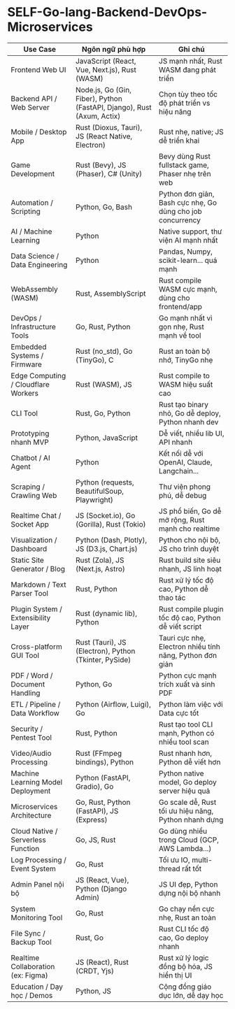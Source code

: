 # SELF-Go-lang-Backend-DevOps-Microservices

| **Use Case**                           | **Ngôn ngữ phù hợp**                        | **Ghi chú** |
|----------------------------------------|---------------------------------------------|-------------|
| Frontend Web UI                        | JavaScript (React, Vue, Next.js), Rust (WASM) | JS mạnh nhất, Rust WASM đang phát triển |
| Backend API / Web Server              | Node.js, Go (Gin, Fiber), Python (FastAPI, Django), Rust (Axum, Actix) | Chọn tùy theo tốc độ phát triển vs hiệu năng |
| Mobile / Desktop App                  | Rust (Dioxus, Tauri), JS (React Native, Electron) | Rust nhẹ, native; JS dễ triển khai |
| Game Development                      | Rust (Bevy), JS (Phaser), C# (Unity)         | Bevy dùng Rust fullstack game, Phaser nhẹ trên web |
| Automation / Scripting                | Python, Go, Bash                             | Python đơn giản, Bash cực nhẹ, Go dùng cho job concurrency |
| AI / Machine Learning                 | Python                                       | Native support, thư viện AI mạnh nhất |
| Data Science / Data Engineering       | Python                                       | Pandas, Numpy, scikit-learn... quá mạnh |
| WebAssembly (WASM)                    | Rust, AssemblyScript                         | Rust compile WASM cực mạnh, dùng cho frontend/app |
| DevOps / Infrastructure Tools         | Go, Rust, Python                             | Go mạnh nhất vì gọn nhẹ, Rust mạnh về tool |
| Embedded Systems / Firmware           | Rust (no_std), Go (TinyGo), C                | Rust an toàn bộ nhớ, TinyGo nhẹ |
| Edge Computing / Cloudflare Workers  | Rust (WASM), JS                              | Rust compile to WASM hiệu suất cao |
| CLI Tool                              | Rust, Go, Python                             | Rust tạo binary nhỏ, Go dễ deploy, Python nhanh dev |
| Prototyping nhanh MVP                 | Python, JavaScript                           | Dễ viết, nhiều lib UI, API nhanh |
| Chatbot / AI Agent                    | Python                                       | Kết nối dễ với OpenAI, Claude, Langchain... |
| Scraping / Crawling Web              | Python (requests, BeautifulSoup, Playwright) | Thư viện phong phú, dễ debug |
| Realtime Chat / Socket App            | JS (Socket.io), Go (Gorilla), Rust (Tokio)   | JS phổ biến, Go dễ mở rộng, Rust mạnh cho realtime |
| Visualization / Dashboard             | Python (Dash, Plotly), JS (D3.js, Chart.js)  | Python cho nội bộ, JS cho trình duyệt |
| Static Site Generator / Blog          | Rust (Zola), JS (Next.js, Astro)             | Rust build site siêu nhanh, JS linh hoạt |
| Markdown / Text Parser Tool           | Rust, Python                                 | Rust xử lý tốc độ cao, Python dễ thao tác |
| Plugin System / Extensibility Layer   | Rust (dynamic lib), Python                   | Rust compile plugin tốc độ cao, Python dễ viết script |
| Cross-platform GUI Tool               | Rust (Tauri), JS (Electron), Python (Tkinter, PySide) | Tauri cực nhẹ, Electron nhiều tính năng, Python đơn giản |
| PDF / Word / Document Handling        | Python, Go                                   | Python cực mạnh trích xuất và sinh PDF |
| ETL / Pipeline / Data Workflow        | Python (Airflow, Luigi), Go                  | Python làm việc với Data cực tốt |
| Security / Pentest Tool               | Rust, Python                                 | Rust tạo tool CLI mạnh, Python có nhiều tool scan |
| Video/Audio Processing                | Rust (FFmpeg bindings), Python               | Rust nhanh hơn, Python dễ viết hơn |
| Machine Learning Model Deployment     | Python (FastAPI, Gradio), Go                 | Python native model, Go deploy server hiệu quả |
| Microservices Architecture            | Go, Rust, Python (FastAPI), JS (Express)     | Go scale dễ, Rust tối ưu hiệu năng, Python nhanh dựng |
| Cloud Native / Serverless Function    | Go, JS, Rust                                 | Go dùng nhiều trong Cloud (GCP, AWS Lambda...) |
| Log Processing / Event System         | Go, Rust                                     | Tối ưu IO, multi-thread rất tốt |
| Admin Panel nội bộ                    | JS (React, Vue), Python (Django Admin)       | JS UI đẹp, Python dựng nội bộ nhanh |
| System Monitoring Tool                | Go, Rust                                     | Go chạy nền cực nhẹ, Rust an toàn |
| File Sync / Backup Tool               | Rust, Go                                     | Rust CLI tốc độ cao, Go deploy nhanh |
| Realtime Collaboration (ex: Figma)    | JS (React), Rust (CRDT, Yjs)                 | Rust xử lý logic đồng bộ hóa, JS hiển thị UI |
| Education / Dạy học / Demos           | Python, JS                                   | Cộng đồng giáo dục lớn, dễ dạy học |
